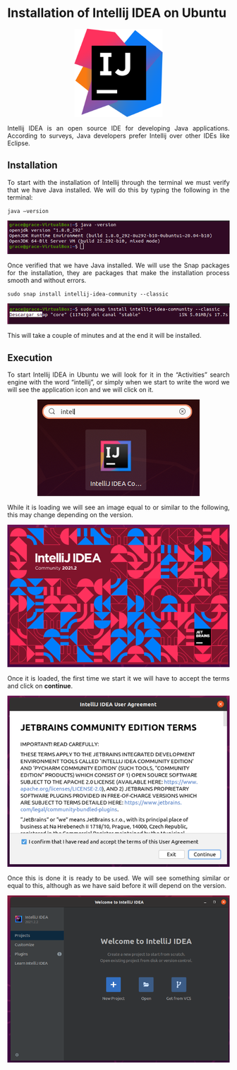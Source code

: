<div align="justify">

# Installation of Intellij IDEA on Ubuntu

<div align="center">
  <img src="images/logos/Intellij-logo.png" width="200px">
 </div>  
 
Intellij IDEA is an open source IDE for developing Java applications. According to surveys, Java developers prefer Intellij over other IDEs like Eclipse.

## Installation

To start with the installation of Intellij through the terminal we must verify that we have Java installed. We will do this by typing the following in the terminal:
```
java –version
```

<div align="center">
  <img src="images/screenshots/1.png">
</div>  

Once verified that we have Java installed. We will use the Snap packages for the installation, they are packages that make the installation process smooth and without errors.
```
sudo snap install intellij-idea-community --classic
```

<div align="center">
  <img src="images/screenshots/Intellij2.png">
</div>  

This will take a couple of minutes and at the end it will be installed.

## Execution

To start Intellij IDEA in Ubuntu we will look for it in the “Activities” search engine with the word “intellij”, or simply when we start to write the word we will see the application icon and we will click on it.

<div align="center">
  <img src="images/screenshots/Intellij3.png">
</div>  
 
While it is loading we will see an image equal to or similar to the following, this may change depending on the version.
<div align="center">
  <img src="images/screenshots/Intellij4.png">
</div>  

Once it is loaded, the first time we start it we will have to accept the terms and click on **continue**.

<div align="center">
  <img src="images/screenshots/Intellij5.png">
</div>  

Once this is done it is ready to be used. We will see something similar or equal to this, although as we have said before it will depend on the version.

<div align="center">
  <img src="images/screenshots/Intellij6.png">
</div>  

</div>  
